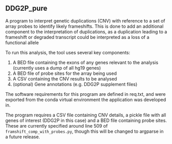 ## DDG2P_pure
 
 
A program to interpret genetic duplications (CNV) with reference to a set of array probes to identify likely frameshifts. This is done to add an additional component to the interpretation of duplications, as a duplication leading to a frameshift or degraded transcript could be interpreted as a loss of a functional allele

To run this analysis, the tool uses several key components:

1.  A BED file containing the exons of any genes relevant to the analysis (currently uses a dump of all hg19 genes)
2.  A BED file of probe sites for the array being used
3.  A CSV containing the CNV results to be analysed
4.  (optional) Gene annotations (e.g. DDG2P supplement files)

The software requirements for this program are defined in req.txt, and were exported from the conda virtual environment the application was developed in.

The program requires a CSV file containing CNV details, a pickle file with all genes of interest (DDG2P in this case) and a BED file containing probe sites. These are currently specified around line 509 of `framshift_comp_with_probes.py`, though this will be changed to argparse in a future release.

